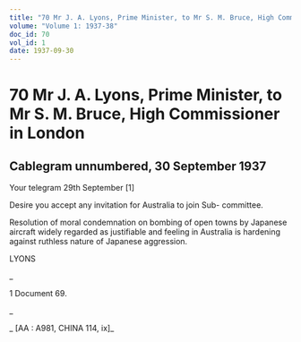 ```yaml
---
title: "70 Mr J. A. Lyons, Prime Minister, to Mr S. M. Bruce, High Commissioner in London"
volume: "Volume 1: 1937-38"
doc_id: 70
vol_id: 1
date: 1937-09-30
---
```


# 70 Mr J. A. Lyons, Prime Minister, to Mr S. M. Bruce, High Commissioner in London

## Cablegram unnumbered, 30 September 1937

Your telegram 29th September [1]

Desire you accept any invitation for Australia to join Sub- committee.

Resolution of moral condemnation on bombing of open towns by Japanese aircraft widely regarded as justifiable and feeling in Australia is hardening against ruthless nature of Japanese aggression.

LYONS

_

1 Document 69.

_

_ [AA : A981, CHINA 114, ix]_
